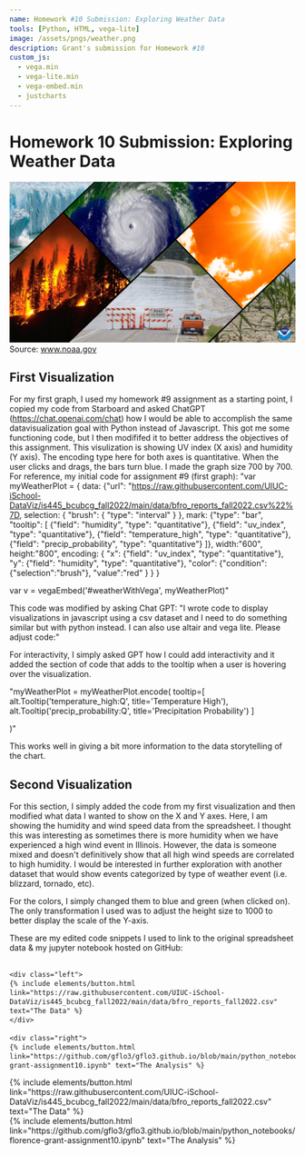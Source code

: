 ```yaml
---
name: Homework #10 Submission: Exploring Weather Data
tools: [Python, HTML, vega-lite]
image: /assets/pngs/weather.png
description: Grant's submission for Homework #10
custom_js:
  - vega.min
  - vega-lite.min
  - vega-embed.min
  - justcharts
---
```


# Homework 10 Submission: Exploring Weather Data

![Weather Exploration](/assets/pngs/weather.png) 
Source: www.noaa.gov

## First Visualization 

For my first graph, I used my homework #9 assignment as a starting point, I copied my code from Starboard and asked ChatGPT (https://chat.openai.com/chat) how I would be able to accomplish the same datavisualization goal with Python instead of Javascript.
This got me some functioning code, but I then modififed it to better address the objectives of this assignment. This visulization is showing UV index (X axis) and humidity (Y axis). The encoding type here for both axes is quantitative. When the user clicks and drags, the bars turn blue. I made the graph size 700 by 700.
For reference, my initial code for assignment #9 (first graph):
"var myWeatherPlot = {
data: {"url": "https://raw.githubusercontent.com/UIUC-iSchool-DataViz/is445_bcubcg_fall2022/main/data/bfro_reports_fall2022.csv%22%7D, selection: { "brush": { "type": "interval" } }, mark: {"type": "bar", "tooltip": [ {"field": "humidity", "type": "quantitative"}, {"field": "uv_index", "type": "quantitative"}, {"field": "temperature_high", "type": "quantitative"}, {"field": "precip_probability", "type": "quantitative"} ]}, width:"600", height:"800", encoding: { "x": {"field": "uv_index", "type": "quantitative"}, "y": {"field": "humidity", "type": "quantitative"}, "color": {"condition": {"selection":"brush"}, "value":"red" } }
}

var v = vegaEmbed('#weatherWithVega', myWeatherPlot)"

This code was modified by asking Chat GPT: "I wrote code to display visualizations in javascript using a csv dataset and I need to do something similar but with python instead. I can also use altair and vega lite. Please adjust code:"

For interactivity, I simply asked GPT how I could add interactivity and it added the section of code that adds to the tooltip when a user is hovering over the visualization.

"myWeatherPlot = myWeatherPlot.encode(
tooltip=[ alt.Tooltip('temperature_high:Q', title='Temperature High'), alt.Tooltip('precip_probability:Q', title='Precipitation Probability') ]

)"

This works well in giving a bit more information to the data storytelling of the chart.

## Second Visualization 

For this section, I simply added the code from my first visualization and then modified what data I wanted to show on the X and Y axes. Here, I am showing the humidity and wind speed data from the spreadsheet. I thought this was interesting as sometimes there is more humidity when we have experienced a high wind event in Illinois. However, the data is someone mixed and doesn't definitively show that all high wind speeds are correlated to high humidity. I would be interested in further exploration with another dataset that would show events categorized by type of weather event (i.e. blizzard, tornado, etc).

For the colors, I simply changed them to blue and green (when clicked on). The only transformation I used was to adjust the height size to 1000 to better display the scale of the Y-axis.

These are my edited code snippets I used to link to the original spreadsheet data & my jupyter notebook hosted on GitHub:

```

<div class="left">
{% include elements/button.html link="https://raw.githubusercontent.com/UIUC-iSchool-DataViz/is445_bcubcg_fall2022/main/data/bfro_reports_fall2022.csv" text="The Data" %}
</div>

<div class="right">
{% include elements/button.html link="https://github.com/gflo3/gflo3.github.io/blob/main/python_notebooks/florence-grant-assignment10.ipynb" text="The Analysis" %}
```

<!-- these are written in a combo of html and liquid --> 

<div class="left">
{% include elements/button.html link="https://raw.githubusercontent.com/UIUC-iSchool-DataViz/is445_bcubcg_fall2022/main/data/bfro_reports_fall2022.csv" text="The Data" %}
</div>

<div class="right">
{% include elements/button.html link="https://github.com/gflo3/gflo3.github.io/blob/main/python_notebooks/florence-grant-assignment10.ipynb" text="The Analysis" %}
</div>
